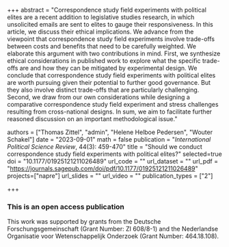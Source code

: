 +++
abstract = "Correspondence study field experiments with political elites are a recent addition to legislative studies research, in which unsolicited emails are sent to elites to gauge their responsiveness. In this article, we discuss their ethical implications. We advance from the viewpoint that correspondence study field experiments involve trade-offs between costs and benefits that need to be carefully weighted. We elaborate this argument with two contributions in mind. First, we synthesize ethical considerations in published work to explore what the specific trade-offs are and how they can be mitigated by experimental design. We conclude that correspondence study field experiments with political elites are worth pursuing given their potential to further good governance. But they also involve distinct trade-offs that are particularly challenging. Second, we draw from our own considerations while designing a comparative correspondence study field experiment and stress challenges resulting from cross-national designs. In sum, we aim to facilitate further reasoned discussion on an important methodological issue."

authors = ["Thomas Zittel", "admin", "Helene Helboe Pedersen", "Wouter Schakel"]
date = "2023-09-01"
math = false
publication = "*International Political Science Review*, 44(3): 459-470"
title = "Should we conduct correspondence study field experiments with political elites?"
selected=true
doi = "10.1177/01925121211026489"
url_code = ""
url_dataset = ""
url_pdf = "https://journals.sagepub.com/doi/pdf/10.1177/01925121211026489"
projects=["napre"]
url_slides = ""
url_video = ""
publication_types = ["2"]

+++

### This is an open access publication <i class="ai ai-open-access"></i> <i class="fab fa-creative-commons"></i> <i class="fab fa-creative-commons-by"></i>

This work was supported by grants from the Deutsche Forschungsgemeinschaft (Grant Number: ZI 608/8-1) and the Nederlandse Organisatie voor Wetenschappelijk Onderzoek (Grant Number: 464.18.108).
